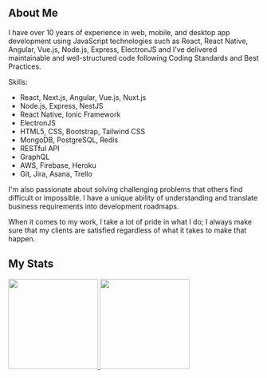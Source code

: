 ## About Me

I have over 10 years of experience in web, mobile, and desktop app development using JavaScript technologies such as React, React Native, Angular, Vue.js, Node.js, Express, ElectronJS and I've delivered maintainable and well-structured code following Coding Standards and Best Practices.

Skills:
- React, Next.js, Angular, Vue.js, Nuxt.js
- Node.js, Express, NestJS
- React Native, Ionic Framework
- ElectronJS
- HTML5, CSS, Bootstrap, Tailwind CSS
- MongoDB, PostgreSQL, Redis
- RESTful API
- GraphQL
- AWS, Firebase, Heroku
- Git, Jira, Asana, Trello
 
I'm also passionate about solving challenging problems that others find difficult or impossible. I have a unique ability of understanding and translate business requirements into development roadmaps.
 
When it comes to my work, I take a lot of pride in what I do; I always make sure that my clients are satisfied regardless of what it takes to make that happen.

## My Stats

<p>
<a href="https://github.com/jackanderson108">
  <img height="180em" src="https://github-readme-stats-eight-theta.vercel.app/api?username=smiledev1230&show_icons=true&theme=algolia&include_all_commits=true&count_private=true"/>
  <img height="180em" src="https://github-readme-stats-eight-theta.vercel.app/api/top-langs/?username=jackanderson108&layout=compact&langs_count=8&theme=algolia"/>
</a>
</p>
